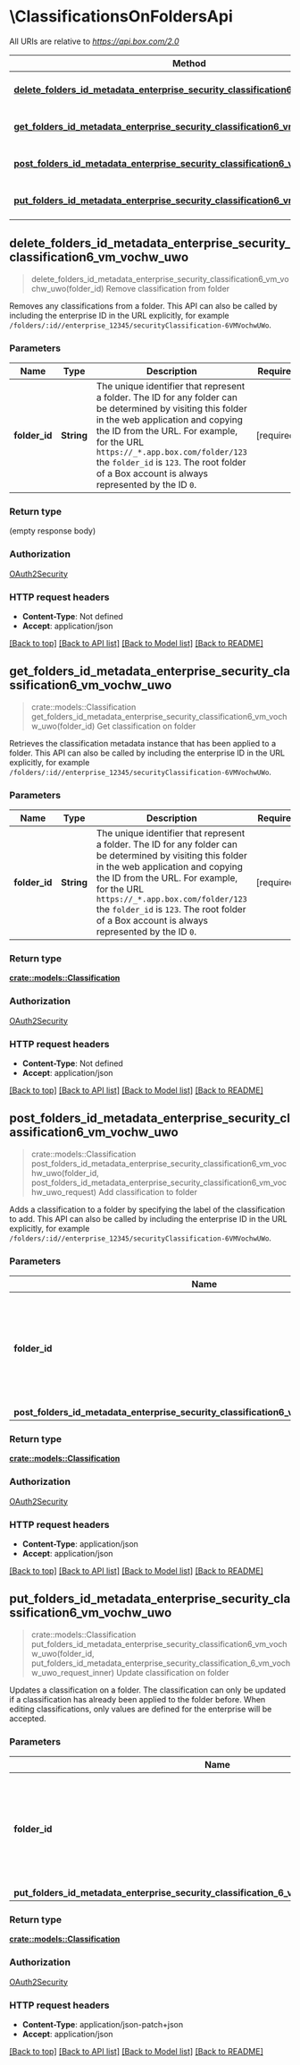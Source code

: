 # \ClassificationsOnFoldersApi

All URIs are relative to *https://api.box.com/2.0*

Method | HTTP request | Description
------------- | ------------- | -------------
[**delete_folders_id_metadata_enterprise_security_classification6_vm_vochw_uwo**](ClassificationsOnFoldersApi.md#delete_folders_id_metadata_enterprise_security_classification6_vm_vochw_uwo) | **DELETE** /folders/{folder_id}/metadata/enterprise/securityClassification-6VMVochwUWo | Remove classification from folder
[**get_folders_id_metadata_enterprise_security_classification6_vm_vochw_uwo**](ClassificationsOnFoldersApi.md#get_folders_id_metadata_enterprise_security_classification6_vm_vochw_uwo) | **GET** /folders/{folder_id}/metadata/enterprise/securityClassification-6VMVochwUWo | Get classification on folder
[**post_folders_id_metadata_enterprise_security_classification6_vm_vochw_uwo**](ClassificationsOnFoldersApi.md#post_folders_id_metadata_enterprise_security_classification6_vm_vochw_uwo) | **POST** /folders/{folder_id}/metadata/enterprise/securityClassification-6VMVochwUWo | Add classification to folder
[**put_folders_id_metadata_enterprise_security_classification6_vm_vochw_uwo**](ClassificationsOnFoldersApi.md#put_folders_id_metadata_enterprise_security_classification6_vm_vochw_uwo) | **PUT** /folders/{folder_id}/metadata/enterprise/securityClassification-6VMVochwUWo | Update classification on folder



## delete_folders_id_metadata_enterprise_security_classification6_vm_vochw_uwo

> delete_folders_id_metadata_enterprise_security_classification6_vm_vochw_uwo(folder_id)
Remove classification from folder

Removes any classifications from a folder.  This API can also be called by including the enterprise ID in the URL explicitly, for example `/folders/:id//enterprise_12345/securityClassification-6VMVochwUWo`.

### Parameters


Name | Type | Description  | Required | Notes
------------- | ------------- | ------------- | ------------- | -------------
**folder_id** | **String** | The unique identifier that represent a folder.  The ID for any folder can be determined by visiting this folder in the web application and copying the ID from the URL. For example, for the URL `https://_*.app.box.com/folder/123` the `folder_id` is `123`.  The root folder of a Box account is always represented by the ID `0`. | [required] |

### Return type

 (empty response body)

### Authorization

[OAuth2Security](../README.md#OAuth2Security)

### HTTP request headers

- **Content-Type**: Not defined
- **Accept**: application/json

[[Back to top]](#) [[Back to API list]](../README.md#documentation-for-api-endpoints) [[Back to Model list]](../README.md#documentation-for-models) [[Back to README]](../README.md)


## get_folders_id_metadata_enterprise_security_classification6_vm_vochw_uwo

> crate::models::Classification get_folders_id_metadata_enterprise_security_classification6_vm_vochw_uwo(folder_id)
Get classification on folder

Retrieves the classification metadata instance that has been applied to a folder.  This API can also be called by including the enterprise ID in the URL explicitly, for example `/folders/:id//enterprise_12345/securityClassification-6VMVochwUWo`.

### Parameters


Name | Type | Description  | Required | Notes
------------- | ------------- | ------------- | ------------- | -------------
**folder_id** | **String** | The unique identifier that represent a folder.  The ID for any folder can be determined by visiting this folder in the web application and copying the ID from the URL. For example, for the URL `https://_*.app.box.com/folder/123` the `folder_id` is `123`.  The root folder of a Box account is always represented by the ID `0`. | [required] |

### Return type

[**crate::models::Classification**](Classification.md)

### Authorization

[OAuth2Security](../README.md#OAuth2Security)

### HTTP request headers

- **Content-Type**: Not defined
- **Accept**: application/json

[[Back to top]](#) [[Back to API list]](../README.md#documentation-for-api-endpoints) [[Back to Model list]](../README.md#documentation-for-models) [[Back to README]](../README.md)


## post_folders_id_metadata_enterprise_security_classification6_vm_vochw_uwo

> crate::models::Classification post_folders_id_metadata_enterprise_security_classification6_vm_vochw_uwo(folder_id, post_folders_id_metadata_enterprise_security_classification6_vm_vochw_uwo_request)
Add classification to folder

Adds a classification to a folder by specifying the label of the classification to add.  This API can also be called by including the enterprise ID in the URL explicitly, for example `/folders/:id//enterprise_12345/securityClassification-6VMVochwUWo`.

### Parameters


Name | Type | Description  | Required | Notes
------------- | ------------- | ------------- | ------------- | -------------
**folder_id** | **String** | The unique identifier that represent a folder.  The ID for any folder can be determined by visiting this folder in the web application and copying the ID from the URL. For example, for the URL `https://_*.app.box.com/folder/123` the `folder_id` is `123`.  The root folder of a Box account is always represented by the ID `0`. | [required] |
**post_folders_id_metadata_enterprise_security_classification6_vm_vochw_uwo_request** | Option<[**PostFoldersIdMetadataEnterpriseSecurityClassification6VmVochwUwoRequest**](PostFoldersIdMetadataEnterpriseSecurityClassification6VmVochwUwoRequest.md)> |  |  |

### Return type

[**crate::models::Classification**](Classification.md)

### Authorization

[OAuth2Security](../README.md#OAuth2Security)

### HTTP request headers

- **Content-Type**: application/json
- **Accept**: application/json

[[Back to top]](#) [[Back to API list]](../README.md#documentation-for-api-endpoints) [[Back to Model list]](../README.md#documentation-for-models) [[Back to README]](../README.md)


## put_folders_id_metadata_enterprise_security_classification6_vm_vochw_uwo

> crate::models::Classification put_folders_id_metadata_enterprise_security_classification6_vm_vochw_uwo(folder_id, put_folders_id_metadata_enterprise_security_classification_6_vm_vochw_uwo_request_inner)
Update classification on folder

Updates a classification on a folder.  The classification can only be updated if a classification has already been applied to the folder before. When editing classifications, only values are defined for the enterprise will be accepted.

### Parameters


Name | Type | Description  | Required | Notes
------------- | ------------- | ------------- | ------------- | -------------
**folder_id** | **String** | The unique identifier that represent a folder.  The ID for any folder can be determined by visiting this folder in the web application and copying the ID from the URL. For example, for the URL `https://_*.app.box.com/folder/123` the `folder_id` is `123`.  The root folder of a Box account is always represented by the ID `0`. | [required] |
**put_folders_id_metadata_enterprise_security_classification_6_vm_vochw_uwo_request_inner** | Option<[**Vec<crate::models::PutFoldersIdMetadataEnterpriseSecurityClassification6VmVochwUwoRequestInner>**](put_folders_id_metadata_enterprise_securityClassification_6VMVochwUWo_request_inner.md)> |  |  |

### Return type

[**crate::models::Classification**](Classification.md)

### Authorization

[OAuth2Security](../README.md#OAuth2Security)

### HTTP request headers

- **Content-Type**: application/json-patch+json
- **Accept**: application/json

[[Back to top]](#) [[Back to API list]](../README.md#documentation-for-api-endpoints) [[Back to Model list]](../README.md#documentation-for-models) [[Back to README]](../README.md)

